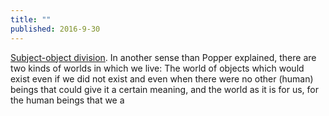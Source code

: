 ```yaml
---
title: ""
published: 2016-9-30
---
```


  <a href="https://philosophybytheway.blogspot.com/2008/03/subject-object-division.html" target="_blank">Subject-object division</a>. In another sense than Popper explained, there are two kinds of worlds in which we live: The world of objects which would exist even if we did not exist and even when there were no other (human) beings that could give it a certain meaning, and the world as it is for us, for the human beings that we a

